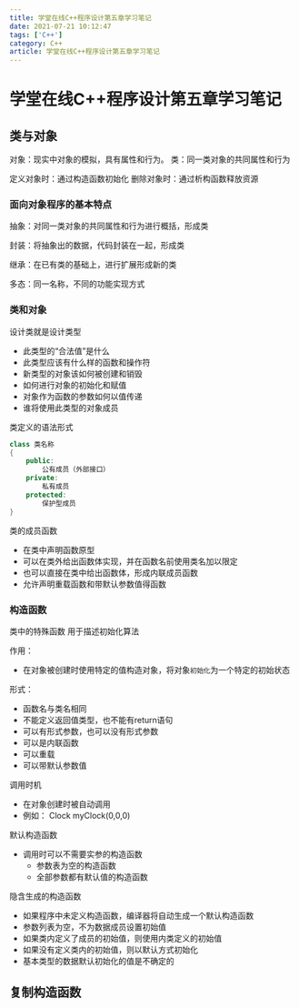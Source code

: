 ```yaml
---
title: 学堂在线C++程序设计第五章学习笔记
date: 2021-07-21 10:12:47
tags: ['C++']
category: C++
article: 学堂在线C++程序设计第五章学习笔记
---
```


# 学堂在线C++程序设计第五章学习笔记

## 类与对象

对象：现实中对象的模拟，具有属性和行为。
类：同一类对象的共同属性和行为

定义对象时：通过构造函数初始化
删除对象时：通过析构函数释放资源

### 面向对象程序的基本特点

抽象：对同一类对象的共同属性和行为进行概括，形成类

封装：将抽象出的数据，代码封装在一起，形成类

继承：在已有类的基础上，进行扩展形成新的类

多态：同一名称，不同的功能实现方式

### 类和对象

设计类就是设计类型
- 此类型的“合法值”是什么
- 此类型应该有什么样的函数和操作符
- 新类型的对象该如何被创建和销毁
- 如何进行对象的初始化和赋值
- 对象作为函数的参数如何以值传递
- 谁将使用此类型的对象成员

类定义的语法形式
```C++
class 类名称
{
    public:
        公有成员（外部接口）
    private:
        私有成员
    protected:
        保护型成员
}
```

类的成员函数
- 在类中声明函数原型
- 可以在类外给出函数体实现，并在函数名前使用类名加以限定
- 也可以直接在类中给出函数体，形成内联成员函数
- 允许声明重载函数和带默认参数值得函数

### 构造函数

类中的特殊函数
用于描述初始化算法

作用：
- 在对象被创建时使用特定的值构造对象，将对象`初始化`为一个特定的初始状态

形式：
- 函数名与类名相同
- 不能定义返回值类型，也不能有return语句
- 可以有形式参数，也可以没有形式参数
- 可以是内联函数
- 可以重载
- 可以带默认参数值

调用时机
- 在对象创建时被自动调用
- 例如：
    Clock myClock(0,0,0)

默认构造函数
- 调用时可以不需要实参的构造函数
    - 参数表为空的构造函数
    - 全部参数都有默认值的构造函数

隐含生成的构造函数
- 如果程序中未定义构造函数，编译器将自动生成一个默认构造函数
- 参数列表为空，不为数据成员设置初始值
- 如果类内定义了成员的初始值，则使用内类定义的初始值
- 如果没有定义类内的初始值，则以默认方式初始化
- 基本类型的数据默认初始化的值是不确定的

复制构造函数
- 
